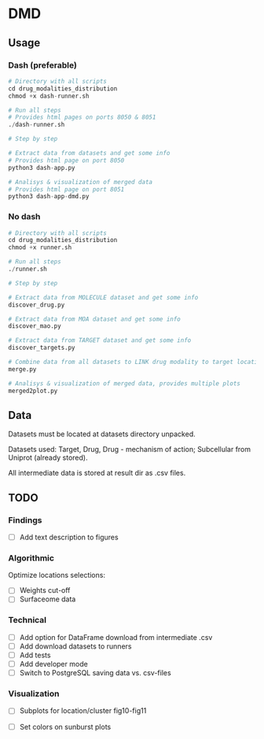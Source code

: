 # DMD

## Usage

### Dash (preferable)

```python
# Directory with all scripts
cd drug_modalities_distribution
chmod +x dash-runner.sh

# Run all steps
# Provides html pages on ports 8050 & 8051
./dash-runner.sh 

# Step by step

# Extract data from datasets and get some info
# Provides html page on port 8050
python3 dash-app.py

# Analisys & visualization of merged data
# Provides html page on port 8051
python3 dash-app-dmd.py
```


### No dash

```python
# Directory with all scripts
cd drug_modalities_distribution
chmod +x runner.sh

# Run all steps
./runner.sh 

# Step by step

# Extract data from MOLECULE dataset and get some info
discover_drug.py

# Extract data from MOA dataset and get some info
discover_mao.py

# Extract data from TARGET dataset and get some info
discover_targets.py

# Combine data from all datasets to LINK drug modality to target location
merge.py

# Analisys & visualization of merged data, provides multiple plots
merged2plot.py
```

## Data

Datasets must be located at datasets directory unpacked. 

Datasets used: Target, Drug, Drug - mechanism of action; Subcellular from Uniprot (already stored). 

All intermediate data is stored at result dir as .csv files.


## TODO

### Findings
- [ ]  Add text description to figures

### Algorithmic
Optimize locations selections:
- [ ]  Weights cut-off
- [ ]  Surfaceome data

### Technical
- [ ]  Add option for DataFrame download from intermediate .csv 
- [ ]  Add download datasets to runners
- [ ]  Add tests
- [ ]  Add developer mode
- [ ]  Switch to PostgreSQL saving data vs. csv-files

### Visualization
- [ ]  Subplots for location/cluster fig10-fig11
- [ ]  Set colors on sunburst plots

